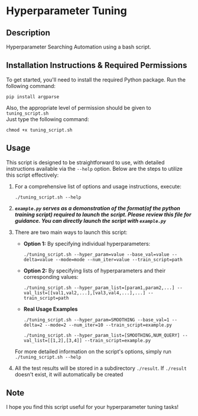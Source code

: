 # Hyperparameter Tuning

## Description
Hyperparameter Searching Automation using a bash script.

## Installation Instructions & Required Permissions
To get started, you'll need to install the required Python package. Run the following command:
```
pip install argparse
```
Also, the appropriate level of permission should be given to `tuning_script.sh`  
Just type the following command:
```
chmod +x tuning_script.sh
```

## Usage
This script is designed to be straightforward to use, with detailed instructions available via the `--help` option. Below are the steps to utilize this script effectively:

1. For a comprehensive list of options and usage instructions, execute:
   ```
   ./tuning_script.sh --help
   ```
2. ***`example.py` serves as a demonstration of the format(of the python training script) required to launch the script. Please review this file for guidance. You can directly launch the script with `example.py`***

3. There are two main ways to launch this script:
   - **Option 1:** By specifying individual hyperparameters:
     ```
     ./tuning_script.sh --hyper_param=value --base_val=value --delta=value --mode=mode --num_iter=value --train_script=path
     ```
   - **Option 2:** By specifying lists of hyperparameters and their corresponding values:
     ```
     ./tuning_script.sh --hyper_param_list=[param1,param2,...] --val_list=[[val1,val2,...],[val3,val4,...],...] --train_script=path
     ```
   - **Real Usage Examples** 
     ```
     ./tuning_script.sh --hyper_param=SMOOTHING --base_val=1 --delta=2 --mode=2 --num_iter=10 --train_script=example.py
     ```
     ```
     ./tuning_script.sh --hyper_param_list=[SMOOTHING,NUM_QUERY] --val_list=[[1,2],[3,4]] --train_script=example.py
     ```
   For more detailed information on the script's options, simply run `./tuning_script.sh --help`
4. All the test results will be stored in a subdirectory `./result`. If `./result` doesn't exist, it will automatically be created

## Note
I hope you find this script useful for your hyperparameter tuning tasks!

